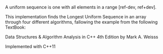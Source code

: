 A uniform sequence is one with all elements in a range [ref-dev, ref+dev].

This implementation finds the Longest Uniform Sequence in an array through
four different algorithms, fallowing the example from the following TextBook:

Data Structures & Algorithm Analysis in C++ 4th Edition by Mark A. Weisss

Implemented with C++11
